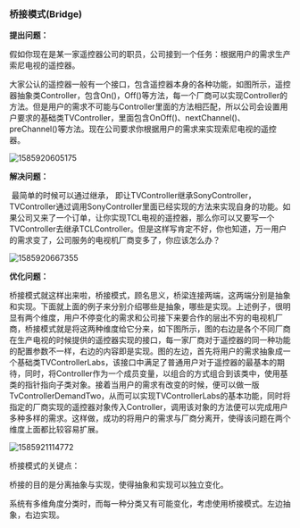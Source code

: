 ### 桥接模式(Bridge)

**提出问题：**

​	假如你现在是某一家遥控器公司的职员，公司接到一个任务：根据用户的需求生产索尼电视的遥控器。

​	大家公认的遥控器一般有一个接口，包含遥控器本身的各种功能，如图所示，遥控器抽象类Controller，包含On()，Off()等方法，每一个厂商可以实现Controller的方法。但是用户的需求不可能与Controller里面的方法相匹配，所以公司会设置用户要求的基础类TVController，里面包含OnOff()、nextChannel()、preChannel()等方法。现在公司要求你根据用户的需求来实现索尼电视的遥控器。

![1585920605175](C:\Users\123\AppData\Roaming\Typora\typora-user-images\1585920605175.png)

**解决问题：**

​	最简单的时候可以通过继承， 即让TVController继承SonyController，TVController通过调用SonyController里面已经实现的方法来实现自身的功能。如果公司又来了一个订单，让你实现TCL电视的遥控器，那么你可以又要写一个TVController去继承TCLController。但是这样写肯定不好，你也知道，万一用户的需求变了，公司服务的电视机厂商变多了，你应该怎么办？

![1585920667355](C:\Users\123\AppData\Roaming\Typora\typora-user-images\1585920667355.png)

**优化问题：**

​	桥接模式就这样出来啦，桥接模式，顾名思义，桥梁连接两端，这两端分别是抽象和实现。下面就上面的例子来分别介绍哪些是抽象，哪些是实现。上述例子，很明显有两个维度，用户不停变化的需求和公司接下来要合作的层出不穷的电视机厂商，桥接模式就是将这两种维度给它分来，如下图所示，图的右边是各个不同厂商在生产电视的时候提供的遥控器实现的接口，每一家厂商对于遥控器的同一种功能的配置参数不一样，右边的内容即是实现。图的左边，首先将用户的需求抽象成一个基础类TVControllerLabs，该接口中满足了普通用户对于遥控器的最基本的期待，同时，将Controller作为一个成员变量，以组合的方式组合到该类中，使用基类的指针指向子类对象。接着当用户的需求有改变的时候，便可以做一版TvControllerDemandTwo，从而可以实现TVControllerLabs的基本功能，同时将指定的厂商实现的遥控器对象传入Controller，调用该对象的方法便可以完成用户多种多样的需求。这样做，成功的将用户的需求与厂商分离开，使得该问题在两个维度上面都比较容易扩展。

![1585921114772](C:\Users\123\AppData\Roaming\Typora\typora-user-images\1585921114772.png)

桥接模式的关键点：

桥接的目的是分离抽象与实现，使得抽象和实现可以独立变化。

系统有多维角度分类时，而每一种分类又有可能变化，考虑使用桥接模式。左边抽象，右边实现。